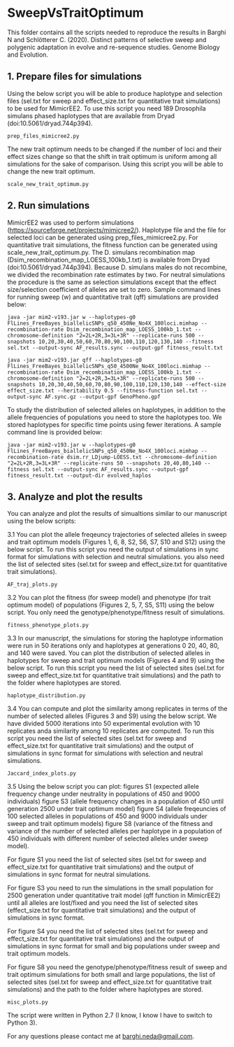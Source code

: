 # SweepVsTraitOptimum

This folder contains all the scripts needed to reproduce the results in Barghi N and Schlötterer C. (2020). Distinct patterns of selective sweep and polygenic adaptation in evolve and re-sequence studies. Genome Biology and Evolution.

## 1. Prepare files for simulations

Using the below script you will be able to produce haplotype and selection files (sel.txt for sweep and effect_size.txt for quantitative trait simulations) to be used for MimicrEE2. To use this script you need 189 Drosophila simulans phased haplotypes that are available from Dryad (doi:10.5061/dryad.744p394).

```
prep_files_mimicree2.py
```

The new trait optimum needs to be changed if the number of loci and their effect sizes change so that the shift in trait optimum is uniform among all simulations for the sake of comparison. Using this script you will be able to change the new trait optimum.

```
scale_new_trait_optimum.py
```

## 2. Run simulations

MimicrEE2 was used to perform simulations (https://sourceforge.net/projects/mimicree2/). Haplotype file and the file for selected loci can be generated using prep_files_mimicree2.py. For quantitative trait simulations, the fitness function can be generated using scale_new_trait_optimum.py. The D. simulans recombination map (Dsim_recombination_map_LOESS_100kb_1.txt) is available from Dryad (doi:10.5061/dryad.744p394). Because D. simulans males do not recombine, we divided the recombination rate estimates by two. For neutral simulations the procedure is the same as selection simulations except that the effect size/selection coefficient of alleles are set to zero. Sample command lines for running sweep (w) and quantitative trait (qff) simulations are provided below:

```
java -jar mim2-v193.jar w --haplotypes-g0 FlLines_FreeBayes_biallelicSNPs_q50_450Ne_No4X_100loci.mimhap --recombination-rate Dsim_recombination_map_LOESS_100kb_1.txt --chromosome-definition "2=2L+2R,3=3L+3R" --replicate-runs 500 --snapshots 10,20,30,40,50,60,70,80,90,100,110,120,130,140 --fitness sel.txt --output-sync AF_results.sync --output-gpf fitness_result.txt

java -jar mim2-v193.jar qff --haplotypes-g0 FlLines_FreeBayes_biallelicSNPs_q50_4500Ne_No4X_100loci.mimhap --recombination-rate Dsim_recombination_map_LOESS_100kb_1.txt --chromosome-definition "2=2L+2R,3=3L+3R" --replicate-runs 500 --snapshots 10,20,30,40,50,60,70,80,90,100,110,120,130,140 --effect-size effect_size.txt --heritability 0.5 --fitness-function sel.txt --output-sync AF.sync.gz --output-gpf GenoPheno.gpf

```

To study the distribution of selected alleles on haplotypes, in addition to the allele frequencies of populations you need to store the haplotypes too. We stored haplotypes for specific time points using fewer iterations. A sample command line is provided below:

```
java -jar mim2-v193.jar w --haplotypes-g0 FlLines_FreeBayes_biallelicSNPs_q50_450Ne_No4X_100loci.mimhap --recombination-rate dsim.rr_LDjump-LOESS.txt --chromosome-definition "2=2L+2R,3=3L+3R" --replicate-runs 50 --snapshots 20,40,80,140 --fitness sel.txt --output-sync AF_results.sync --output-gpf fitness_result.txt --output-dir evolved_haplos

```
## 3. Analyze and plot the results

You can analyze and plot the results of simualtions similar to our manuscript using the below scripts:

3.1 You can plot the allele freqeuncy trajectories of selected alleles in sweep and trait optimum models (Figures 1, 6, 8, S2, S6, S7, S10 and S12) using the below script. To run this script you need the output of simulations in sync format for simulations with selection and  neutral simulations. you also need the list of selected sites (sel.txt for sweep and effect_size.txt for quantitative trait simulations).

```
AF_traj_plots.py
```

3.2 You can plot the fitness (for sweep model) and phenotype (for trait optimum model) of populations (Figures 2, 5, 7, S5, S11) using the below script. You only need the genotype/phenotype/fitness result of simulations.

```
fitness_phenotype_plots.py

```
3.3 In our manuscript, the simulations for storing the haplotype information were run in 50 iterations only and haplotypes at generations 0 20, 40, 80, and 140 were saved. You can plot the distribution of selected alleles in haplotypes for sweep and trait optimum models (Figures 4 and 9) using the below script. To run this script you need the list of selected sites (sel.txt for sweep and effect_size.txt for quantitative trait simulations) and the path to the folder where haplotypes are stored.

```
haplotype_distribution.py
```

3.4 You can compute and plot the similarity among replicates in terms of the number of selected alleles (Figures 3 and S9) using the below script. We have divided 5000 iterations into 50 experimental evolution with 10 replicates anda similarity among 10 replicates are computed. To run this script you need the list of selected sites (sel.txt for sweep and effect_size.txt for quantitative trait simulations) and the output of simulations in sync format for simulations with selection and neutral simulations.

```
Jaccard_index_plots.py
```

3.5 Using the below script you can plot:
figures S1 (expected allele frequency change under neutrality in populations of 450 and 9000 individuals)
figure S3 (allele frequency changes in a population of 450 until generation 2500 under trait optimum model)
figure S4 (allele freqeuncies of 100 selected alleles in populations of 450 and 9000 individuals under sweep and trait optimum models) figure S8 (variance of the fitness and variance of the number of selected alleles per haplotype in a population of 450 individuals with different number of selected alleles under sweep model). 

For figure S1 you need the list of selected sites (sel.txt for sweep and effect_size.txt for quantitative trait simulations) and the output of simulations in sync format for neutral simulations. 

For figure S3 you need to run the simulations in the small population for 2500 generation under quantitative trait model (qff function in MimicrEE2) until all alleles are lost/fixed and you need the list of selected sites (effect_size.txt for quantitative trait simulations) and the output of simulations in sync format. 

For figure S4 you need the list of selected sites (sel.txt for sweep and effect_size.txt for quantitative trait simulations) and the output of simulations in sync format for small and big populations under sweep and trait optimum models.

For figure S8 you need the genotype/phenotype/fitness result of sweep and trait optimum simulations for both small and large populations,  the list of selected sites (sel.txt for sweep and effect_size.txt for quantitative trait simulations) and the path to the folder where haplotypes are stored.

```
misc_plots.py
```

The script were written in Python 2.7 (I know, I know I have to switch to Python 3). 

For any questions please contact me at barghi.neda@gmail.com. 





